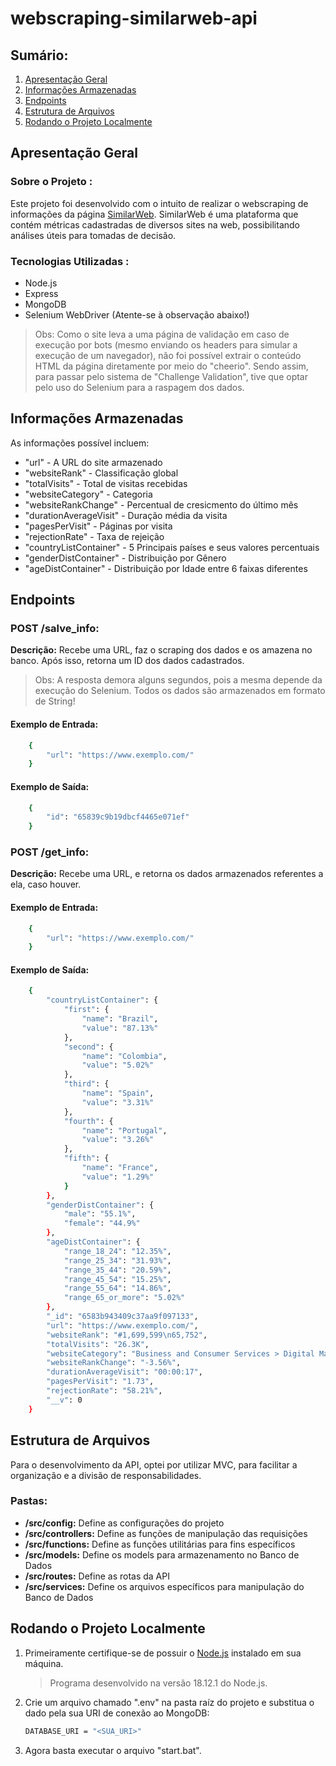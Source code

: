 # webscraping-similarweb-api

## Sumário:

1. [Apresentação Geral](#apresentação-geral)
2. [Informações Armazenadas](#informações-armazenadas)
3. [Endpoints](#endpoints)
4. [Estrutura de Arquivos](#estrutura-de-arquivos)
5. [Rodando o Projeto Localmente ](#rodando-o-projeto-localmente)



## Apresentação Geral

### Sobre o Projeto :

Este projeto foi desenvolvido com o intuito de realizar o webscraping de informações da página <a href="https://www.similarweb.com">SimilarWeb</a>. SimilarWeb é uma plataforma que contém métricas cadastradas de diversos sites na web, possibilitando análises úteis para tomadas de decisão.

### Tecnologias Utilizadas :

- Node.js
- Express
- MongoDB
- Selenium WebDriver (Atente-se à observação abaixo!)

> Obs: Como o site leva a uma página de validação em caso de execução por bots (mesmo enviando os headers para simular a execução de um navegador), não foi possível extrair o conteúdo HTML da página diretamente por meio do "cheerio". Sendo assim, para passar pelo sistema de "Challenge Validation", tive que optar pelo uso do Selenium para a raspagem dos dados.

## Informações Armazenadas

As informações possível incluem:
- "url" - A URL do site armazenado
- "websiteRank" - Classificação global
- "totalVisits" - Total de visitas recebidas
- "websiteCategory" - Categoria
- "websiteRankChange" - Percentual de cresicmento do último mês
- "durationAverageVisit" - Duração média da visita
- "pagesPerVisit" - Páginas por visita
- "rejectionRate" - Taxa de rejeição
- "countryListContainer" - 5 Principais países e seus valores percentuais
- "genderDistContainer" - Distribuição por Gênero 
- "ageDistContainer" - Distribuição por Idade entre 6 faixas diferentes

## Endpoints

### POST /salve_info:

**Descrição:** Recebe uma URL, faz o scraping dos dados e os amazena no banco. Após isso, retorna um ID dos dados cadastrados.

> Obs: A resposta demora alguns segundos, pois a mesma depende da execução do Selenium. Todos os dados são armazenados em formato de String!

#### Exemplo de Entrada:

```bash
    {
	    "url": "https://www.exemplo.com/"
    }
```

#### Exemplo de Saída:

```bash
    {
	    "id": "65839c9b19dbcf4465e071ef"
    }
```

### POST /get_info:

**Descrição:** Recebe uma URL, e retorna os dados armazenados referentes a ela, caso houver.

#### Exemplo de Entrada:

```bash
    {
	    "url": "https://www.exemplo.com/"
    }
```

#### Exemplo de Saída:

```bash
    {
        "countryListContainer": {
            "first": {
                "name": "Brazil",
                "value": "87.13%"
            },
            "second": {
                "name": "Colombia",
                "value": "5.02%"
            },
            "third": {
                "name": "Spain",
                "value": "3.31%"
            },
            "fourth": {
                "name": "Portugal",
                "value": "3.26%"
            },
            "fifth": {
                "name": "France",
                "value": "1.29%"
            }
        },
        "genderDistContainer": {
            "male": "55.1%",
            "female": "44.9%"
        },
        "ageDistContainer": {
            "range_18_24": "12.35%",
            "range_25_34": "31.93%",
            "range_35_44": "20.59%",
            "range_45_54": "15.25%",
            "range_55_64": "14.86%",
            "range_65_or_more": "5.02%"
        },
        "_id": "6583b943409c37aa9f097133",
        "url": "https://www.exemplo.com/",
        "websiteRank": "#1,699,599\n65,752",
        "totalVisits": "26.3K",
        "websiteCategory": "Business and Consumer Services > Digital Marketing",
        "websiteRankChange": "-3.56%",
        "durationAverageVisit": "00:00:17",
        "pagesPerVisit": "1.73",
        "rejectionRate": "58.21%",
        "__v": 0
    }
```

## Estrutura de Arquivos

Para o desenvolvimento da API, optei por utilizar MVC, para facilitar a organização e a divisão de responsabilidades.

### Pastas:

- **/src/config:** Define as configurações do projeto
- **/src/controllers:** Define as funções de manipulação das requisições
- **/src/functions:** Define as funções utilitárias para fins específicos
- **/src/models:** Define os models para armazenamento no Banco de Dados
- **/src/routes:** Define as rotas da API
- **/src/services:** Define os arquivos específicos para manipulação do Banco de Dados


## Rodando o Projeto Localmente 

1. Primeiramente certifique-se de possuir o <a href="https://nodejs.org/en">Node.js</a> instalado em sua máquina.

   > Programa desenvolvido na versão 18.12.1 do Node.js.

2. Crie um arquivo chamado ".env" na pasta raíz do projeto e substitua o dado pela sua URI de conexão ao MongoDB:

   ```bash
   DATABASE_URI = "<SUA_URI>"
   ```

3. Agora basta executar o arquivo "start.bat".
